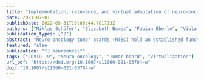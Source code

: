 ```yaml
---
title: "Implementation, relevance, and virtual adaptation of neuro-oncological tumor boards during the COVID-19 pandemic: a nationwide provider survey"
date: 2021-07-01
publishDate: 2022-05-31T16:00:44.781713Z
authors: ["Niklas Schäfer", "Elisabeth Bumes", "Fabian Eberle", "Viola Fox", "Florian Gessler", "Frank A. Giordano", "Juergen Konczalla", "Julia Onken", "Malte Ottenhausen", "Moritz Scherer", "Matthias Schneider", "Hartmut Vatter", "Ulrich Herrlinger", "Patrick Schuss"]
publication_types: ["2"]
abstract: "Neuro-oncology tumor boards (NTBs) hold an established function in cancer care as multidisciplinary tumor boards. However, NTBs predominantly exist at academic and/or specialized centers. In addition to increasing centralization throughout the healthcare system, changes due to the COVID-19 pandemic have arguably resulted in advantages by conducting clinical meetings virtually. We therefore asked about the experience and acceptance of (virtualized) NTBs and their potential benefits."
featured: false
publication: "*J Neurooncol*"
tags: ["COVID-19", "Neuro-oncology", "Tumor board", "Virtualization"]
url_pdf: "https://doi.org/10.1007/s11060-021-03784-w"
doi: "10.1007/s11060-021-03784-w"
---
```


